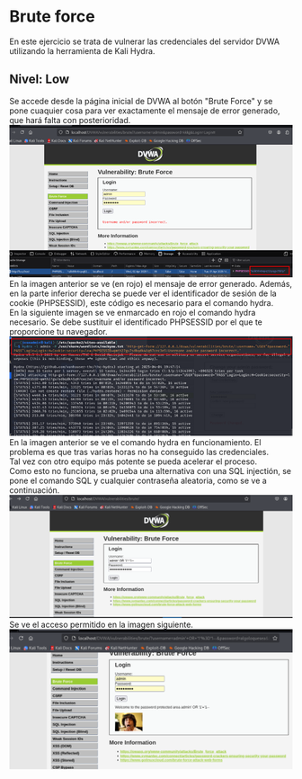 # Brute force
En este ejercicio se trata de vulnerar las credenciales del servidor DVWA utilizando la herramienta de Kali Hydra.
## Nivel: Low
Se accede desde la página inicial de DVWA al botón "Brute Force" y se pone cuaquier cosa para ver exactamente el mensaje de error generado,
que hará falta con posterioridad.\
![Home de DVWA con brute force](https://github.com/PPS11148274/apache_hardening/blob/main/DVWA/brute_force/asset/p_inicio_BF.png) \
En la imagen anterior se ve (en rojo) el mensaje de error generado. Además, en la parte inferior derecha se puede ver el identificador
de sesión de la cookie (PHPSESSID), este código es necesario para el comando hydra. \
En la siguiente imagen se ve enmarcado en rojo el comando hydra necesario. Se debe sustituir el identificado PHPSESSID por el que te proporcione
tu navegador.
![Lanza comando hidra](https://github.com/PPS11148274/apache_hardening/blob/main/DVWA/brute_force/asset/comando_hydra.png) \
En la imagen anterior se ve el comando hydra en funcionamiento. El problema es que tras varias horas no ha conseguido las credenciales. \
Tal vez con otro equipo más potente se pueda acelerar el proceso. \
Como esto no funciona, se prueba una alternativa con una SQL injectión, se pone el comando SQL y cualquier contraseña aleatoria, como se ve a continuación.
![SQL_injection brute force](https://github.com/PPS11148274/apache_hardening/blob/main/DVWA/brute_force/asset/SQL_injection.png)
Se ve el acceso permitido en la imagen siguiente.
![Acceso permitido](https://github.com/PPS11148274/apache_hardening/blob/main/DVWA/brute_force/asset/Brute_OK.png)
